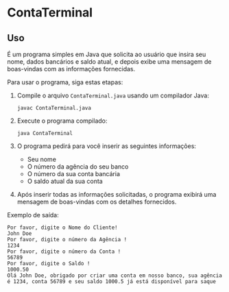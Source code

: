 # ContaTerminal

## Uso

É um programa simples em Java que solicita ao usuário que insira seu nome, dados bancários e saldo atual, e depois exibe uma mensagem de boas-vindas com as informações fornecidas.

Para usar o programa, siga estas etapas:

1. Compile o arquivo `ContaTerminal.java` usando um compilador Java:

   ```
   javac ContaTerminal.java
   ```

2. Execute o programa compilado:

   ```
   java ContaTerminal
   ```

3. O programa pedirá para você inserir as seguintes informações:
   - Seu nome
   - O número da agência do seu banco
   - O número da sua conta bancária
   - O saldo atual da sua conta

4. Após inserir todas as informações solicitadas, o programa exibirá uma mensagem de boas-vindas com os detalhes fornecidos.

Exemplo de saída:

```
Por favor, digite o Nome do Cliente!
John Doe
Por favor, digite o número da Agência !
1234
Por favor, digite o número da Conta !
56789
Por favor, digite o Saldo !
1000.50
Olá John Doe, obrigado por criar uma conta em nosso banco, sua agência é 1234, conta 56789 e seu saldo 1000.5 já está disponível para saque
```
